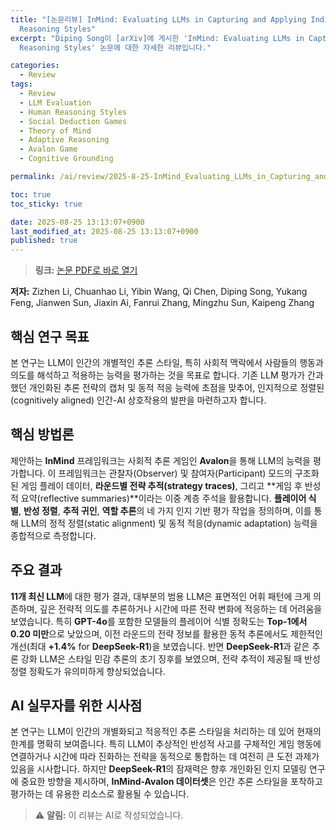 ```yaml
---
title: "[논문리뷰] InMind: Evaluating LLMs in Capturing and Applying Individual Human
  Reasoning Styles"
excerpt: "Diping Song이 [arXiv]에 게시한 'InMind: Evaluating LLMs in Capturing and Applying Individual Human
  Reasoning Styles' 논문에 대한 자세한 리뷰입니다."

categories:
  - Review
tags:
  - Review
  - LLM Evaluation
  - Human Reasoning Styles
  - Social Deduction Games
  - Theory of Mind
  - Adaptive Reasoning
  - Avalon Game
  - Cognitive Grounding

permalink: /ai/review/2025-8-25-InMind_Evaluating_LLMs_in_Capturing_and_Applying_Individual_Human_Reasoning_Styles/

toc: true
toc_sticky: true

date: 2025-08-25 13:13:07+0900
last_modified_at: 2025-08-25 13:13:07+0900
published: true
---
```

> **링크:** [논문 PDF로 바로 열기](https://arxiv.org/abs/2508.16072)

**저자:** Zizhen Li, Chuanhao Li, Yibin Wang, Qi Chen, Diping Song, Yukang Feng, Jianwen Sun, Jiaxin Ai, Fanrui Zhang, Mingzhu Sun, Kaipeng Zhang



## 핵심 연구 목표
본 연구는 LLM이 인간의 개별적인 추론 스타일, 특히 사회적 맥락에서 사람들의 행동과 의도를 해석하고 적용하는 능력을 평가하는 것을 목표로 합니다. 기존 LLM 평가가 간과했던 개인화된 추론 전략의 캡처 및 동적 적응 능력에 초점을 맞추어, 인지적으로 정렬된(cognitively aligned) 인간-AI 상호작용의 발판을 마련하고자 합니다.

## 핵심 방법론
제안하는 **InMind** 프레임워크는 사회적 추론 게임인 **Avalon**을 통해 LLM의 능력을 평가합니다. 이 프레임워크는 관찰자(Observer) 및 참여자(Participant) 모드의 구조화된 게임 플레이 데이터, **라운드별 전략 추적(strategy traces)**, 그리고 **게임 후 반성적 요약(reflective summaries)**이라는 이중 계층 주석을 활용합니다. **플레이어 식별**, **반성 정렬**, **추적 귀인**, **역할 추론**의 네 가지 인지 기반 평가 작업을 정의하며, 이를 통해 LLM의 정적 정렬(static alignment) 및 동적 적응(dynamic adaptation) 능력을 종합적으로 측정합니다.

## 주요 결과
**11개 최신 LLM**에 대한 평가 결과, 대부분의 범용 LLM은 표면적인 어휘 패턴에 크게 의존하며, 깊은 전략적 의도를 추론하거나 시간에 따른 전략 변화에 적응하는 데 어려움을 보였습니다. 특히 **GPT-4o**를 포함한 모델들의 플레이어 식별 정확도는 **Top-1에서 0.20 미만**으로 낮았으며, 이전 라운드의 전략 정보를 활용한 동적 추론에서도 제한적인 개선(최대 **+1.4%** for **DeepSeek-R1**)을 보였습니다. 반면 **DeepSeek-R1**과 같은 추론 강화 LLM은 스타일 민감 추론의 초기 징후를 보였으며, 전략 추적이 제공될 때 반성 정렬 정확도가 유의미하게 향상되었습니다.

## AI 실무자를 위한 시사점
본 연구는 LLM이 인간의 개별화되고 적응적인 추론 스타일을 처리하는 데 있어 현재의 한계를 명확히 보여줍니다. 특히 LLM이 추상적인 반성적 사고를 구체적인 게임 행동에 연결하거나 시간에 따라 진화하는 전략을 동적으로 통합하는 데 여전히 큰 도전 과제가 있음을 시사합니다. 하지만 **DeepSeek-R1**의 잠재력은 향후 개인화된 인지 모델링 연구에 중요한 방향을 제시하며, **InMind-Avalon 데이터셋**은 인간 추론 스타일을 포착하고 평가하는 데 유용한 리소스로 활용될 수 있습니다.

> ⚠️ **알림:** 이 리뷰는 AI로 작성되었습니다.
